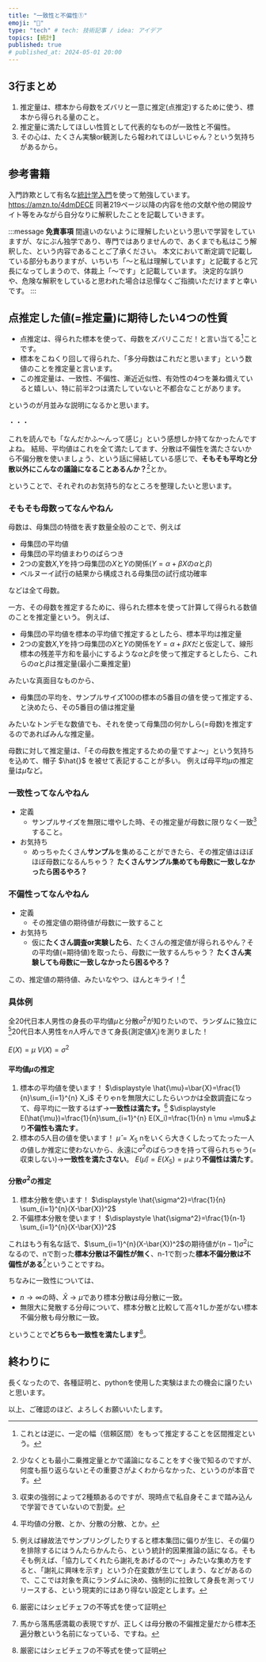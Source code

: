 ```yaml
---
title: "一致性と不偏性①"
emoji: "🐷"
type: "tech" # tech: 技術記事 / idea: アイデア
topics: [統計]
published: true
# published_at: 2024-05-01 20:00
---
```


## 3行まとめ

1. 推定量は、標本から母数をズバリと一意に推定(点推定)するために使う、標本から得られる量のこと。
2. 推定量に満たしてほしい性質として代表的なものが一致性と不偏性。
3. その心は、たくさん実験or観測したら報われてほしいじゃん？という気持ちがあるから。

## 参考書籍

入門詐欺として有名な[統計学入門](https://amzn.to/4dmDECE)を使って勉強しています。
https://amzn.to/4dmDECE
同著219ページ以降の内容を他の文献や他の開設サイト等をみながら自分なりに解釈したことを記載していきます。

:::message
**免責事項**
間違いのないように理解したいという思いで学習をしていますが、なにぶん独学であり、専門ではありませんので、あくまでも私はこう解釈した、という内容であることご了承ください。
本文において断定調で記載している部分もありますが、いちいち「〜と私は理解しています」と記載すると冗長になってしまうので、体裁上「〜です」と記載しています。
決定的な誤りや、危険な解釈をしていると思われた場合は忌憚なくご指摘いただけますと幸いです。
:::

## 点推定した値(=推定量)に期待したい4つの性質

- 点推定は、得られた標本を使って、母数をズバリここだ！と言い当てる[^1]ことです。
- 標本をこねくり回して得られた、「多分母数はこれだと思います」という数値のことを推定量と言います。
- この推定量は、一致性、不偏性、漸近近似性、有効性の4つを兼ね備えていると嬉しい、特に前半2つは満たしていないと不都合なことがあります。

というのが月並みな説明になるかと思います。

・・・

これを読んでも「なんだかふ〜んって感じ」という感想しか持てなかったんですよね。
結局、平均値はこれを全て満たしてます、分散は不偏性を満たさないから不偏分散を使いましょう、という話に帰結している感じで、**そもそも平均と分散以外にこんなの議論になることあるんか？**[^2]とか。

ということで、それぞれのお気持ち的なところを整理したいと思います。

### そもそも母数ってなんやねん

母数は、母集団の特徴を表す数量全般のことで、例えば

- 母集団の平均値
- 母集団の平均値まわりのばらつき
- 2つの変数$X$,$Y$を持つ母集団の$X$と$Y$の関係($Y=\alpha+\beta X$の$\alpha$と$\beta$)
- ベルヌーイ試行の結果から構成される母集団の試行成功確率

などは全て母数。

一方、その母数を推定するために、得られた標本を使って計算して得られる数値のことを推定量という。
例えば、

- 母集団の平均値を標本の平均値で推定するとしたら、標本平均は推定量
- 2つの変数$X$,$Y$を持つ母集団の$X$と$Y$の関係を$Y=\alpha+\beta X$だと仮定して、線形標本の残差平方和を最小にするような$\alpha$と$\beta$を使って推定するとしたら、これらの$\alpha$と$\beta$は推定量(最小二乗推定量)

みたいな真面目なものから、

- 母集団の平均を、サンプルサイズ100の標本の5番目の値を使って推定する、と決めたら、その5番目の値は推定量

みたいなトンデモな数値でも、それを使って母集団の何かしら(=母数)を推定するのであればみんな推定量。

母数に対して推定量は、「その母数を推定するための量ですよ〜」という気持ちを込めて、帽子 $\hat{}$ を被せて表記することが多い。
例えば母平均$\mu$の推定量は$\hat{\mu}$など。

### 一致性ってなんやねん

- 定義
  - サンプルサイズを無限に増やした時、その推定量が母数に限りなく一致[^3]すること。
- お気持ち
  - めっちゃたくさん**サンプル**を集めることができたら、その推定値はほぼほぼ母数になるんちゃう？
  **たくさんサンプル集めても母数に一致しなかったら困るやろ？**

### 不偏性ってなんやねん

- 定義
  - その推定値の期待値が母数に一致すること
- お気持ち
  - 仮に**たくさん調査or実験したら**、たくさんの推定値が得られるやん？その平均値(=期待値)を取ったら、母数に一致するんちゃう？
  **たくさん実験しても母数に一致しなかったら困るやろ？**

この、推定値の期待値、みたいなやつ、ほんとキライ！[^5]

### 具体例

全20代日本人男性の身長の平均値$\mu$と分散$\sigma^2$が知りたいので、ランダムに独立に[^4]20代日本人男性を$n$人呼んできて身長(測定値$X_i$)を測りました！

$E(X)=\mu$
$V(X)=\sigma^2$

#### 平均値$\mu$の推定

1. 標本の平均値を使います！
$\displaystyle \hat{\mu}=\bar{X}=\frac{1}{n}\sum_{i=1}^{n} X_i$
そりゃnを無限大にしたらいつかは全数調査になって、母平均に一致するはず→**一致性は満たす。**[^6]
$\displaystyle E(\hat{\mu})=\frac{1}{n}\sum_{i=1}^{n} E(X_i)=\frac{1}{n} n \mu =\mu$より**不偏性も満たす**。
2. 標本の5人目の値を使います！
$\displaystyle \hat{\mu}=X_5$
nをいくら大きくしたってたった一人の値しか推定に使わないから、永遠に$\sigma^2$のばらつきを持って得られちゃう(=収束しない)→**一致性を満たさない**。
$\displaystyle E(\hat{\mu})=E(X_5)=\mu$より**不偏性は満たす**。

#### 分散$\sigma^2$の推定

1. 標本分散を使います！
$\displaystyle \hat{\sigma^2}=\frac{1}{n} \sum_{i=1}^{n}(X-\bar{X})^2$
2. 不偏標本分散を使います！
$\displaystyle \hat{\sigma^2}=\frac{1}{n-1} \sum_{i=1}^{n}(X-\bar{X})^2$

これはもう有名な話で、$\sum_{i=1}^{n}(X-\bar{X})^2$の期待値が$(n-1)\sigma^2$になるので、nで割った**標本分散は不偏性が無く**、n-1で割った**標本不偏分散は不偏性がある**[^7]ということですね。

ちなみに一致性については、

- $n \to \infty$の時、$\bar{X} \to \mu$であり標本分散は母分散に一致。
- 無限大に発散する分母について、標本分散と比較して高々1しか差がない標本不偏分散も母分散に一致。

ということで**どちらも一致性を満たします**[^6]。

## 終わりに

長くなったので、各種証明と、pythonを使用した実験はまたの機会に譲りたいと思います。

以上、ご確認のほど、よろしくお願いいたします。

[^1]:これとは逆に、一定の幅（信頼区間）をもって推定することを区間推定という。
[^2]:少なくとも最小二乗推定量とかで議論になることをすぐ後で知るのですが、何度も振り返らないとその重要さがよくわからなかった、というのが本音です。
[^3]:収束の強弱によって2種類あるのですが、現時点で私自身そこまで踏み込んで学習できていないので割愛。
[^4]:例えば縁故法でサンプリングしたりすると標本集団に偏りが生じ、その偏りを排除するにはうんたらかんたら、という統計的因果推論の話になる。そもそも例えば、「協力してくれたら謝礼をあげるので〜」みたいな集め方をすると、「謝礼に興味を示す」という介在変数が生じてしまう、などがあるので、ここでは対象を真にランダムに決め、強制的に拉致して身長を測ってリリースする、という現実的にはあり得ない設定とします。
[^5]:平均値の分散、とか、分散の分散、とか。
[^6]:厳密にはシェビチェフの不等式を使って証明
[^7]:馬から落馬感満載の表現ですが、正しくは母分散の不偏推定量だから標本<ins>不遍</ins>分散という名前になっている、ですね。
